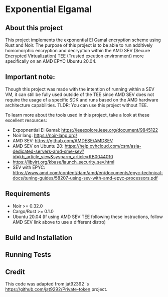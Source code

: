 # Exponential Elgamal

## About this project
This project implements the exponential El Gamal encryption scheme using Rust and Noir. The purpose of this project is to be able to run additively homomorphic encryption and decryption within 
the AMD SEV (Secure Encrypted Virtualization) TEE (Trusted exeution environment) more specifically on an AMD EPYC Ubuntu 20.04. 

## Important note: 
Though this project was made with the intention of running within a SEV VM, it can still be fully used outside of the TEE since AMD SEV does not require the usage of a specific SDK and runs 
based on the AMD hardware architecture capabilities. TLDR: You can use this project without TEE.

To learn more about the tools used in this project, take a look at these excellent resources:
- Expopnential El Gamal: https://ieeexplore.ieee.org/document/9845122
- Noir lang: https://noir-lang.org/
- AMD SEV: https://github.com/AMDESE/AMDSEV
- AMD SEV on Ubuntu 20: https://help.ovhcloud.com/csm/asia-dedicated-servers-amd-sme-sev?id=kb_article_view&sysparm_article=KB0044010
- https://libvirt.org/kbase/launch_security_sev.html
- SEV with EPYC: https://www.amd.com/content/dam/amd/en/documents/epyc-technical-docs/tuning-guides/58207-using-sev-with-amd-epyc-processors.pdf

## Requirements
- Noir >= 0.32.0
- Cargo/Rust >= 0.1.0
- Ubuntu 20.04 (If using AMD SEV TEE following these instructions, follow AMD SEV link above to use a different distro)

## Build and Installation


## Running Tests



## Credit
This code was adapted from jat92392 's https://github.com/jat9292/Private-token project. 
